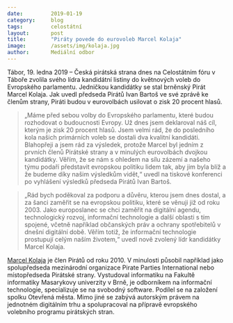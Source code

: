 ```yaml
---
date:         2019-01-19
category:     blog
tags:         celostátní
layout:       post
title:        "Piráty povede do eurovoleb Marcel Kolaja"
image:        /assets/img/kolaja.jpg 
author:       Mediální odbor
---
```



Tábor, 19. ledna 2019 – Česká pirátská strana dnes na Celostátním fóru v Táboře zvolila svého lídra kandidátní listiny do květnových voleb do Evropského parlamentu. Jedničkou kandidátky se stal brněnský Pirát Marcel Kolaja. Jak uvedl předseda Pirátů Ivan Bartoš ve své zprávě ke členům strany, Piráti budou v eurovolbách usilovat o zisk 20 procent hlasů.

> „Máme před sebou volby do Evropského parlamentu, které budou rozhodovat o budoucnosti Evropy. Už dnes jsem deklaroval náš cíl, kterým je zisk 20 procent hlasů. Jsem velmi rád, že do posledního kola našich primárních voleb se dostali dva kvalitní kandidáti. Blahopřeji a jsem rád za výsledek, protože Marcel byl jedním z prvních členů Pirátské strany a v minulých eurovolbách dvojkou kandidátky. Věřím, že se nám s ohledem na sílu zázemí a našeho týmu podaří představit evropskou politiku lidem tak, aby jim byla blíž a že budeme díky našim výsledkům vidět,“ uvedl na tiskové konferenci po vyhlášení výsledků předseda Pirátů Ivan Bartoš.

> „Rád bych poděkoval za podporu a důvěru, kterou jsem dnes dostal, a za šanci zaměřit se na evropskou politiku, které se věnuji již od roku 2003. Jako europoslanec se chci zaměřit na digitální agendu, technologický rozvoj, informační technologie a další oblasti s tím spojené, včetně například občanských práv a ochrany spotřebitelů v dnešní digitální době. Věřím totiž, že informační technologie prostupují celým naším životem,“ uvedl nově zvolený lídr kandidátky Marcel Kolaja.

[Marcel Kolaja](https://www.piratskelisty.cz/upload/2933.pdf) je člen Pirátů od roku 2010. V minulosti působil například jako spolupředseda mezinárodní organizace Pirate Parties International nebo místopředseda Pirátské strany. Vystudoval informatiku na Fakultě informatiky Masarykovy univerzity v Brně, je odborníkem na informační technologie, specializuje se na svobodný software. Podílel se na založení spolku Otevřená města. Mimo jiné se zabývá autorským právem na jednotném digitálním trhu a spolupracoval na přípravě evropského volebního programu pirátských stran.
